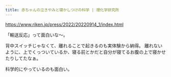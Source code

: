 ```yaml
---
title: 赤ちゃんの泣きやみと寝かしつけの科学 | 理化学研究所
---
```


https://www.riken.jp/press/2022/20220914_1/index.html

「輸送反応」って面白いな〜。

背中スイッチじゃなくて、離れることで起きるのも実体験から納得。
離れないように、上でくっついているか、寝る前とかだと自分が寝てるお腹の上で寝かせたりしてたなぁ。

科学的にやっているのも面白い。

